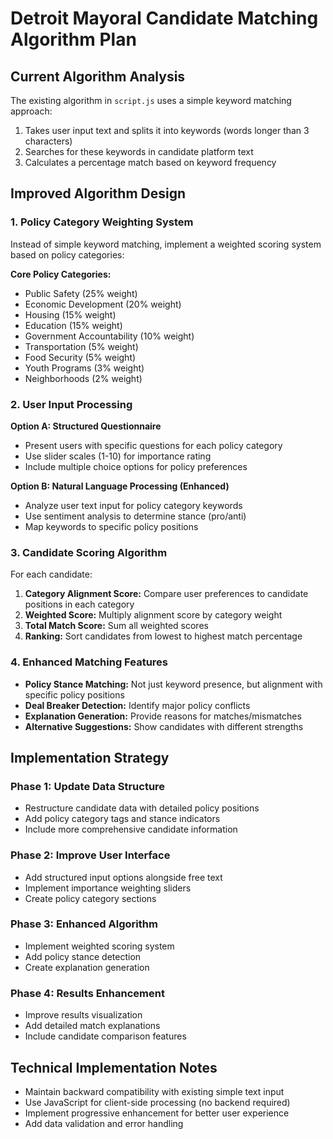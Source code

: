 
# Detroit Mayoral Candidate Matching Algorithm Plan

## Current Algorithm Analysis
The existing algorithm in `script.js` uses a simple keyword matching approach:
1. Takes user input text and splits it into keywords (words longer than 3 characters)
2. Searches for these keywords in candidate platform text
3. Calculates a percentage match based on keyword frequency

## Improved Algorithm Design

### 1. Policy Category Weighting System
Instead of simple keyword matching, implement a weighted scoring system based on policy categories:

**Core Policy Categories:**
- Public Safety (25% weight)
- Economic Development (20% weight) 
- Housing (15% weight)
- Education (15% weight)
- Government Accountability (10% weight)
- Transportation (5% weight)
- Food Security (5% weight)
- Youth Programs (3% weight)
- Neighborhoods (2% weight)

### 2. User Input Processing
**Option A: Structured Questionnaire**
- Present users with specific questions for each policy category
- Use slider scales (1-10) for importance rating
- Include multiple choice options for policy preferences

**Option B: Natural Language Processing (Enhanced)**
- Analyze user text input for policy category keywords
- Use sentiment analysis to determine stance (pro/anti)
- Map keywords to specific policy positions

### 3. Candidate Scoring Algorithm
For each candidate:
1. **Category Alignment Score:** Compare user preferences to candidate positions in each category
2. **Weighted Score:** Multiply alignment score by category weight
3. **Total Match Score:** Sum all weighted scores
4. **Ranking:** Sort candidates from lowest to highest match percentage

### 4. Enhanced Matching Features
- **Policy Stance Matching:** Not just keyword presence, but alignment with specific policy positions
- **Deal Breaker Detection:** Identify major policy conflicts
- **Explanation Generation:** Provide reasons for matches/mismatches
- **Alternative Suggestions:** Show candidates with different strengths

## Implementation Strategy

### Phase 1: Update Data Structure
- Restructure candidate data with detailed policy positions
- Add policy category tags and stance indicators
- Include more comprehensive candidate information

### Phase 2: Improve User Interface
- Add structured input options alongside free text
- Implement importance weighting sliders
- Create policy category sections

### Phase 3: Enhanced Algorithm
- Implement weighted scoring system
- Add policy stance detection
- Create explanation generation

### Phase 4: Results Enhancement
- Improve results visualization
- Add detailed match explanations
- Include candidate comparison features

## Technical Implementation Notes
- Maintain backward compatibility with existing simple text input
- Use JavaScript for client-side processing (no backend required)
- Implement progressive enhancement for better user experience
- Add data validation and error handling

